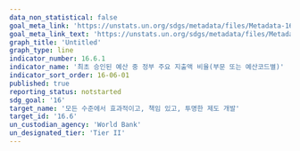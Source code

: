 ```yaml
---
data_non_statistical: false
goal_meta_link: 'https://unstats.un.org/sdgs/metadata/files/Metadata-16-06-01.pdf'
goal_meta_link_text: 'https://unstats.un.org/sdgs/metadata/files/Metadata-16-06-01.pdf'
graph_title: 'Untitled'
graph_type: line
indicator_number: 16.6.1
indicator_name: '최초 승인된 예산 중 정부 주요 지출액 비율(부문 또는 예산코드별)'
indicator_sort_order: 16-06-01
published: true
reporting_status: notstarted
sdg_goal: '16'
target_name: '모든 수준에서 효과적이고, 책임 있고, 투명한 제도 개발'
target_id: '16.6'
un_custodian_agency: 'World Bank'
un_designated_tier: 'Tier II'
---
```


